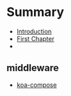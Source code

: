# Summary

* [Introduction](README.md)
* [First Chapter](chapter1.md)
* 
## middleware

* [koa-compose](/middleware/koa-compose.md)



